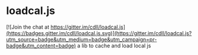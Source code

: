 # loadcal.js

[![Join the chat at https://gitter.im/cdll/loadcal.js](https://badges.gitter.im/cdll/loadcal.js.svg)](https://gitter.im/cdll/loadcal.js?utm_source=badge&utm_medium=badge&utm_campaign=pr-badge&utm_content=badge)
a lib to cache and load local js
